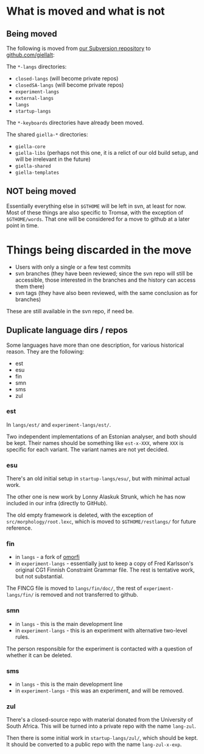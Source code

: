 # What is moved and what is not

## Being moved

The following is moved from [our Subversion repository](https://gtsvn.uit.no/langtech/)
to [github.com/giellalt](https://github.com/giellalt):

The `*-langs` directories:

* `closed-langs` (will become private repos)
* `closedSA-langs` (will become private repos)
* `experiment-langs`
* `external-langs`
* `langs`
* `startup-langs`

The `*-keyboards` directories have already been moved.


The shared `giella-*` directories:

* `giella-core`
* `giella-libs` (perhaps not this one, it is a relict of our old build setup, and will
   be irrelevant in the future)
* `giella-shared`
* `giella-templates`

## NOT being moved

Essentially everything else in `$GTHOME` will be left in svn, at least for now. Most of
these things are also specific to Tromsø, with the exception of `$GTHOME/words`. That
one will be considered for a move to github at a later point in time.

# Things being discarded in the move

* Users with only a single or a few test commits
* svn branches (they have been reviewed; since the svn repo will still be accessible,
  those interested in the branches and the history can access them there)
* svn tags (they have also been reviewed, with the same conclusion as for branches)

These are still available in the svn repo, if need be.

## Duplicate language dirs / repos

Some languages have more than one description, for various historical reason.
They are the following:

- est
- esu
- fin
- smn
- sms
- zul

### est

In `langs/est/` and `experiment-langs/est/`.

Two independent implementations of an Estonian analyser, and both should be kept. Their
names should be something like `est-x-XXX`, where `XXX` is specific for each variant.
The variant names are not yet decided.

### esu

There's an old initial setup in `startup-langs/esu/`, but with minimal actual work.

The other one is new work by Lonny Alaskuk Strunk, which he has now included in our
infra (directly to GitHub).

The old empty framework is deleted, with the exception of `src/morphology/root.lexc`,
which is moved to `$GTHOME/restlangs/` for future reference.

### fin

- in `langs` - a fork of [omorfi](https://github.com/flammie/omorfi)
- in `experiment-langs` - essentially just to keep a copy of Fred Karlsson's
  original CG1 Finnish Constraint Grammar file. The rest is tentative work, but
  not substantial.

The FINCG file is moved to `langs/fin/doc/`, the rest of `experiment-langs/fin/`
is removed and not transferred to github.

### smn

- in `langs` - this is the main development line
- in `experiment-langs` - this is an experiment with alternative two-level rules.

The person responsible for the experiment is contacted with a question of
whether it can be deleted.

### sms

- in `langs` - this is the main development line
- in `experiment-langs` - this was an experiment, and will be removed.

### zul

There's a closed-source repo with material donated from the University of South Africa.
This will be turned into a private repo with the name `lang-zul`.

Then there is some initial work in `startup-langs/zul/`, which should be kept.
It should be converted to a public repo with the name `lang-zul-x-exp`.
